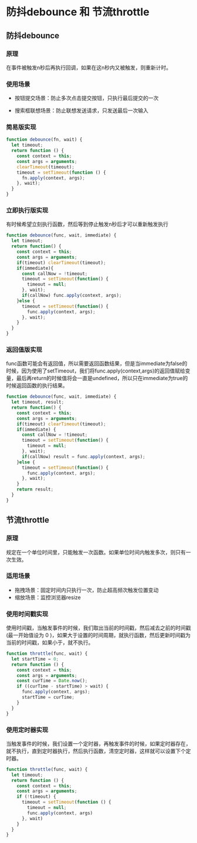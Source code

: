 # 防抖debounce 和 节流throttle

## 防抖debounce

### 原理

在事件被触发n秒后再执行回调，如果在这n秒内又被触发，则重新计时。

### 使用场景

- 按钮提交场景：防止多次点击提交按钮，只执行最后提交的一次

- 搜索框联想场景：防止联想发送请求，只发送最后一次输入

### 简易版实现

```javascript
function debounce(fn, wait) {
  let timeout;
  return function () {
    const context = this;
    const args = arguments;
    clearTimeout(timeout);
    timeout = setTimeout(function () {
      fn.apply(context, args);
    }, wait);
  }
}
```

### 立即执行版实现

有时候希望立刻执行函数，然后等到停止触发n秒后才可以重新触发执行

```javascript
function debounce(func, wait, immediate) {
  let timeout;
  return function() {
    const context = this;
    const args = arguments;
    if(timeout) clearTimeout(timeout);
    if(immediate){
      const callNow = !timeout;
      timeout = setTimeout(function() {
        timeout = null;
      }, wait);
      if(callNow) func.apply(context, args);
    }else {
      timeout = setTimeout(function() {
        func.apply(context, args);
      }, wait);
    }
  }
}
```

### 返回值版实现

func函数可能会有返回值，所以需要返回函数结果，但是当immediate为false的时候，因为使用了setTimeout，我们将func.apply(context,args)的返回值赋给变量，最后再return的时候值将会一直是undefined，所以只在immediate为true的时候返回函数的执行结果。

```javascript
function debounce(func, wait, immediate) {
  let timeout, result;
  return function() {
    const context = this;
    const args = arguments;
    if(timeout) clearTimeout(timeout);
    if(immediate) {
      const callNow = !timeout;
      timeout = setTimeout(function() {
        timeout = null;
      }, wait);
      if(callNow) result = func.apply(context, args);
    }else {
      timeout = setTimeout(function() {
        func.apply(context, args);
      }, wait);
    }
    return result;
  }
}
```

## 节流throttle

### 原理

规定在一个单位时间里，只能触发一次函数。如果单位时间内触发多次，则只有一次生效。

### 适用场景

- 拖拽场景：固定时间内只执行一次，防止超高频次触发位置变动
- 缩放场景：监控浏览器resize

### 使用时间戳实现

使用时间戳，当触发事件的时候，我们取出当前的时间戳，然后减去之前的时间戳(最一开始值设为 0 )，如果大于设置的时间周期，就执行函数，然后更新时间戳为当前的时间戳，如果小于，就不执行。

```javascript
function throttle(func, wait) {
  let startTime = 0;
  return function () {
    const context = this;
    const args = arguments;
    const curTime = Date.now();
    if ((curTime - startTime) > wait) {
      func.apply(context, args);
      startTime = curTime;
    }
  }
}
```

### 使用定时器实现

当触发事件的时候，我们设置一个定时器，再触发事件的时候，如果定时器存在，就不执行，直到定时器执行，然后执行函数，清空定时器，这样就可以设置下个定时器。

```javascript
function throttle(func, wait) {
  let timeout;
  return function () {
    const context = this;
    const args = arguments;
    if (!timeout) {
      timeout = setTimeout(function () {
        timeout = null;
        func.apply(context, args)
      }, wait)
    }
  }
}
```
